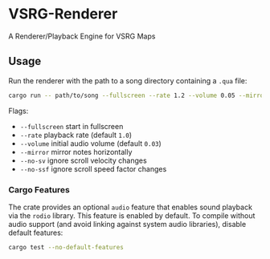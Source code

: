 # VSRG-Renderer

A Renderer/Playback Engine for VSRG Maps

## Usage

Run the renderer with the path to a song directory containing a `.qua` file:

```bash
cargo run -- path/to/song --fullscreen --rate 1.2 --volume 0.05 --mirror
```

Flags:

- `--fullscreen` start in fullscreen
- `--rate` playback rate (default `1.0`)
- `--volume` initial audio volume (default `0.03`)
- `--mirror` mirror notes horizontally
- `--no-sv` ignore scroll velocity changes
- `--no-ssf` ignore scroll speed factor changes

### Cargo Features

The crate provides an optional `audio` feature that enables sound playback via
the `rodio` library. This feature is enabled by default. To compile without
audio support (and avoid linking against system audio libraries), disable
default features:

```bash
cargo test --no-default-features
```
